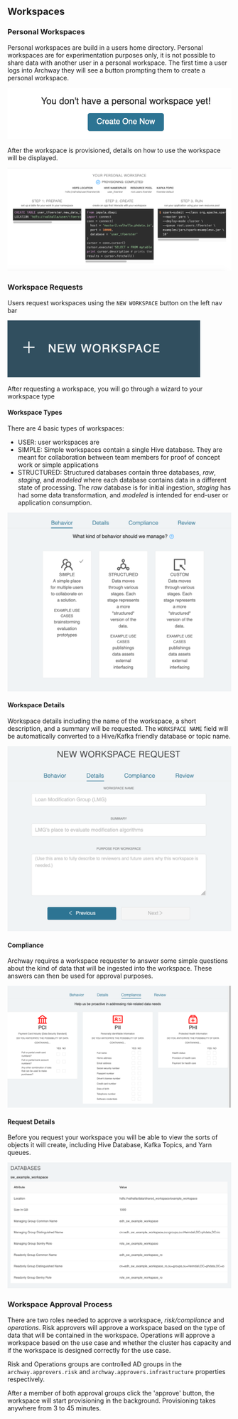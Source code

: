 ## Workspaces

### Personal Workspaces

Personal workspaces are build in a users home directory. Personal workspaces are for experimentation purposes only, it
is not possible to share data with another user in a personal workspace. The first time a user logs into Archway they
will see a button prompting them to create a personal workspace.

![](images/personal_workspace_button.png)

After the workspace is provisioned, details on how to use the workspace will be displayed.

![](images/personal_workspace.png)

### Workspace Requests

Users request workspaces using the `NEW WORKSPACE` button on the left nav bar

![](images/new_workspace_button.png)

After requesting a workspace, you will go through a wizard to your workspace type

#### Workspace Types

There are 4 basic types of workspaces:

- USER: user workspaces are
- SIMPLE: Simple workspaces contain a single Hive database. They are meant for collaboration between
  team members for proof of concept work or simple applications
- STRUCTURED: Structured databases contain three databases, _raw_, _staging_, and _modeled_ where each
  database contains data in a different state of processing. The _raw_ database is for initial ingestion,
  _staging_ has had some data transformation, and _modeled_ is intended for end-user or application consumption.

![](images/workspace_types.png)

#### Workspace Details

Workspace details including the name of the workspace, a short description, and a summary will be requested.
The `WORKSPACE NAME` field will be automatically converted to a Hive/Kafka friendly database or topic name.

![](images/workspace_details.png)

#### Compliance

Archway requires a workspace requester to answer some simple questions about the kind of data that will be ingested
into the workspace. These answers can then be used for approval purposes.

![](images/compliance.png)

#### Request Details

Before you request your workspace you will be able to view the sorts of objects it will create, including Hive Database,
Kafka Topics, and Yarn queues.

![](images/ia_details.png)

### Workspace Approval Process

There are two roles needed to approve a workspace, _risk/compliance_ and _operations_. Risk approvers will approve a workspace
based on the type of data that will be contained in the workspace. Operations will approve a workspace based on the use
case and whether the cluster has capacity and if the workspace is designed correctly for the use case.

Risk and Operations groups are controlled AD groups in the `archway.approvers.risk` and `archway.approvers.infrastructure`
properties respectively.

[](images/approvals.png)

After a member of both approval groups click the 'approve' button, the workspace will start provisioning in the background.
Provisioning takes anywhere from 3 to 45 minutes.
